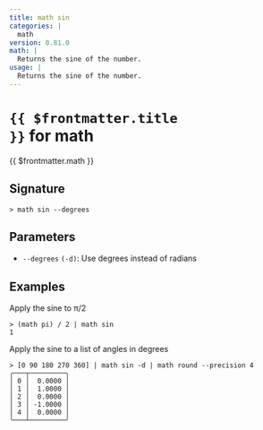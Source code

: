 ```yaml
---
title: math sin
categories: |
  math
version: 0.81.0
math: |
  Returns the sine of the number.
usage: |
  Returns the sine of the number.
---
```


# <code>{{ $frontmatter.title }}</code> for math

<div class='command-title'>{{ $frontmatter.math }}</div>

## Signature

```> math sin --degrees```

## Parameters

 -  `--degrees` `(-d)`: Use degrees instead of radians

## Examples

Apply the sine to π/2
```shell
> (math pi) / 2 | math sin
1
```

Apply the sine to a list of angles in degrees
```shell
> [0 90 180 270 360] | math sin -d | math round --precision 4
╭───┬─────────╮
│ 0 │  0.0000 │
│ 1 │  1.0000 │
│ 2 │  0.0000 │
│ 3 │ -1.0000 │
│ 4 │  0.0000 │
╰───┴─────────╯

```

